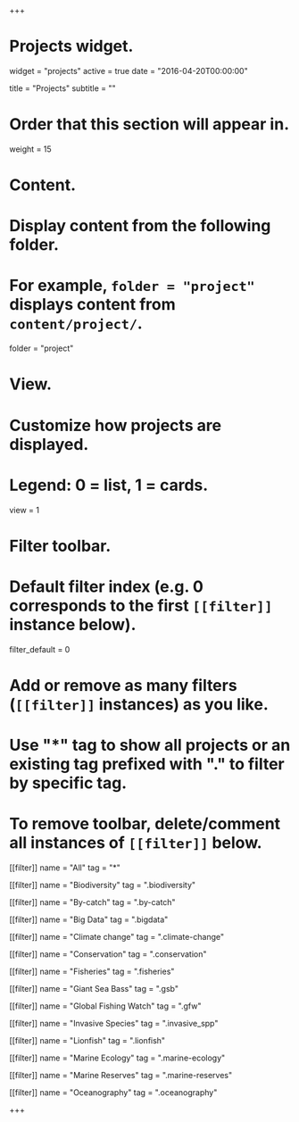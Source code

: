+++
# Projects widget.
widget = "projects"
active = true
date = "2016-04-20T00:00:00"

title = "Projects"
subtitle = ""

# Order that this section will appear in.
weight = 15

# Content.
# Display content from the following folder.
# For example, `folder = "project"` displays content from `content/project/`.
folder = "project"

# View.
# Customize how projects are displayed.
# Legend: 0 = list, 1 = cards.
view = 1

# Filter toolbar.

# Default filter index (e.g. 0 corresponds to the first `[[filter]]` instance below).
filter_default = 0

# Add or remove as many filters (`[[filter]]` instances) as you like.
# Use "*" tag to show all projects or an existing tag prefixed with "." to filter by specific tag.
# To remove toolbar, delete/comment all instances of `[[filter]]` below.
[[filter]]
  name = "All"
  tag = "*"

[[filter]]
  name = "Biodiversity"
  tag = ".biodiversity"

[[filter]]
  name = "By-catch"
  tag = ".by-catch"
  
[[filter]]
  name = "Big Data"
  tag = ".bigdata"
  
[[filter]]
  name = "Climate change"
  tag = ".climate-change"

[[filter]]
  name = "Conservation"
  tag = ".conservation"
  
[[filter]]
  name = "Fisheries"
  tag = ".fisheries"

[[filter]]
  name = "Giant Sea Bass"
  tag = ".gsb"

[[filter]]
  name = "Global Fishing Watch"
  tag = ".gfw"
  
[[filter]]
  name = "Invasive Species"
  tag = ".invasive_spp"
  
[[filter]]
  name = "Lionfish"
  tag = ".lionfish"

[[filter]]
  name = "Marine Ecology"
  tag = ".marine-ecology"

[[filter]]
  name = "Marine Reserves"
  tag = ".marine-reserves"

[[filter]]
  name = "Oceanography"
  tag = ".oceanography"

+++

